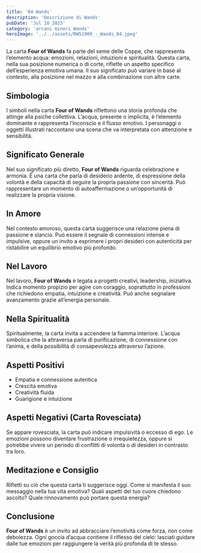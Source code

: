 ```yaml
---
title: '04 Wands' 
description: 'Descrizione di Wands' 
pubDate: 'Jul 10 2025'
category: 'arcani minori Wands'
heroImage: '../../assets/RWS1909_-_Wands_04.jpeg'
---
```


La carta **Four of Wands** fa parte del seme delle Coppe, che rappresenta l’elemento acqua: emozioni, relazioni, intuizioni e spiritualità. Questa carta, nella sua posizione numerica o di corte, riflette un aspetto specifico dell’esperienza emotiva umana. Il suo significato può variare in base al contesto, alla posizione nel mazzo e alla combinazione con altre carte.

## Simbologia

I simboli nella carta **Four of Wands** riflettono una storia profonda che attinge alla psiche collettiva. L’acqua, presente o implicita, è l’elemento dominante e rappresenta l’inconscio e il flusso emotivo. I personaggi o oggetti illustrati raccontano una scena che va interpretata con attenzione e sensibilità.

## Significato Generale

Nel suo significato più diretto, **Four of Wands** riguarda celebrazione e armonia. È una carta che parla di desiderio ardente, di espressione della volontà e della capacità di seguire la propria passione con sincerità. Può rappresentare un momento di autoaffermazione o un’opportunità di realizzare la propria visione.

## In Amore

Nel contesto amoroso, questa carta suggerisce una relazione piena di passione e slancio. Può essere il segnale di connessioni intense e impulsive, oppure un invito a esprimere i propri desideri con autenticità per ristabilire un equilibrio emotivo più profondo.

## Nel Lavoro

Nel lavoro, **Four of Wands** è legata a progetti creativi, leadership, iniziativa. Indica momento propizio per agire con coraggio, soprattutto in professioni che richiedono empatia, intuizione e creatività. Può anche segnalare avanzamento grazie all’energia personale.

## Nella Spiritualità

Spiritualmente, la carta invita a accendere la fiamma interiore. L’acqua simbolica che la attraversa parla di purificazione, di connessione con l’anima, e della possibilità di consapevolezza attraverso l’azione.

## Aspetti Positivi

- Empatia e connessione autentica
- Crescita emotiva
- Creatività fluida
- Guarigione e intuizione

## Aspetti Negativi (Carta Rovesciata)

Se appare rovesciata, la carta può indicare impulsività o eccesso di ego. Le emozioni possono diventare frustrazione o irrequietezza, oppure si potrebbe vivere un periodo di conflitti di volontà o di desideri in contrasto tra loro.

## Meditazione e Consiglio

Rifletti su ciò che questa carta ti suggerisce oggi. Come si manifesta il suo messaggio nella tua vita emotiva? Quali aspetti del tuo cuore chiedono ascolto? Quale rinnovamento può portare questa energia?

## Conclusione

**Four of Wands** è un invito ad abbracciare l’emotività come forza, non come debolezza. Ogni goccia d’acqua contiene il riflesso del cielo: lasciati guidare dalle tue emozioni per raggiungere la verità più profonda di te stesso.
